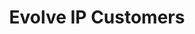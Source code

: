 ---
title: Evolve IP Customers
description: Special offer for customers of Evolve IP
offer_name: Evolve IP
offer_image: /assets/images/logos/evolveip.svg
layout: evolveip
discount: true
sitemap: false
---
